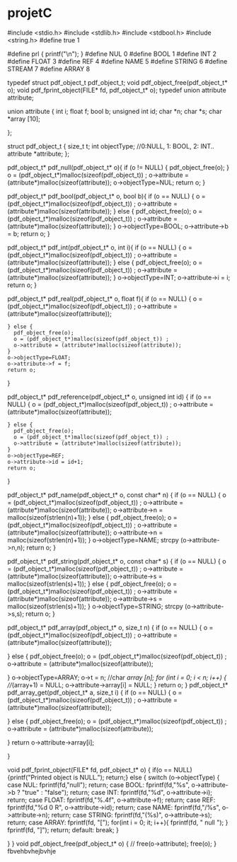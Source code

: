# projetC
#include <stdio.h>
#include <stdlib.h>
#include <stdbool.h>
#include <string.h>
#define true 1

#define prl { printf("\n"); }
#define NUL 0
#define BOOL 1
#define INT 2
#define FLOAT 3
#define REF 4
#define NAME 5
#define STRING 6
#define STREAM 7
#define ARRAY 8



typedef struct pdf_object_t pdf_object_t;
void pdf_object_free(pdf_object_t* o);
void pdf_fprint_object(FILE* fd, pdf_object_t* o);
typedef union attribute attribute;

union attribute {
  int i;
  float f;
  bool b;
  unsigned int id;
  char *n;
  char *s;
  char *array [10];
 
};

struct pdf_object_t {
    size_t t;
    int objectType; //0:NULL, 1: BOOL, 2: INT..
    attribute *attribute;
  };

  pdf_object_t* pdf_null(pdf_object_t* o){
    if (o != NULL) {
      pdf_object_free(o);
    }
    o = (pdf_object_t*)malloc(sizeof(pdf_object_t)) ;
    o->attribute = (attribute*)malloc(sizeof(attribute));
    o->objectType=NUL;
    return o;
  }

  pdf_object_t* pdf_bool(pdf_object_t* o, bool b){
    if (o == NULL) {
      o = (pdf_object_t*)malloc(sizeof(pdf_object_t)) ;
      o->attribute = (attribute*)malloc(sizeof(attribute));
    } else {
      pdf_object_free(o);
      o = (pdf_object_t*)malloc(sizeof(pdf_object_t)) ;
      o->attribute = (attribute*)malloc(sizeof(attribute));
    }
    o->objectType=BOOL;
    o->attribute->b = b;
    return o;
  }

  pdf_object_t* pdf_int(pdf_object_t* o, int i){
    if (o == NULL) {
      o = (pdf_object_t*)malloc(sizeof(pdf_object_t)) ;
      o->attribute = (attribute*)malloc(sizeof(attribute));
    } else {
      pdf_object_free(o);
      o = (pdf_object_t*)malloc(sizeof(pdf_object_t)) ;
      o->attribute = (attribute*)malloc(sizeof(attribute));
    }
    o->objectType=INT;
    o->attribute->i = i;
    return o;
  }

  pdf_object_t* pdf_real(pdf_object_t* o, float f){
    if (o == NULL) {
      o = (pdf_object_t*)malloc(sizeof(pdf_object_t)) ;
      o->attribute = (attribute*)malloc(sizeof(attribute));

    } else {
      pdf_object_free(o);
      o = (pdf_object_t*)malloc(sizeof(pdf_object_t)) ;
      o->attribute = (attribute*)malloc(sizeof(attribute));
    }
    o->objectType=FLOAT;
    o->attribute->f = f;
    return o;
  }

  pdf_object_t* pdf_reference(pdf_object_t* o, unsigned int id) {
    if (o == NULL) {
      o = (pdf_object_t*)malloc(sizeof(pdf_object_t)) ;
      o->attribute = (attribute*)malloc(sizeof(attribute));

    } else {
      pdf_object_free(o);
      o = (pdf_object_t*)malloc(sizeof(pdf_object_t)) ;
      o->attribute = (attribute*)malloc(sizeof(attribute));
    }
    o->objectType=REF;
    o->attribute->id = id+1;
    return o;
  }

  pdf_object_t* pdf_name(pdf_object_t* o, const char* n) {
    if (o == NULL) {
      o = (pdf_object_t*)malloc(sizeof(pdf_object_t)) ;
      o->attribute = (attribute*)malloc(sizeof(attribute));
      o->attribute->n = malloc(sizeof(strlen(n)+1));
    } else {
      pdf_object_free(o);
      o = (pdf_object_t*)malloc(sizeof(pdf_object_t)) ;
      o->attribute = (attribute*)malloc(sizeof(attribute));
      o->attribute->n = malloc(sizeof(strlen(n)+1));
    }
    o->objectType=NAME;
    strcpy (o->attribute->n,n);
    return o;
  }

  pdf_object_t* pdf_string(pdf_object_t* o, const char* s) {
    if (o == NULL) {
      o = (pdf_object_t*)malloc(sizeof(pdf_object_t)) ;
      o->attribute = (attribute*)malloc(sizeof(attribute));
      o->attribute->s = malloc(sizeof(strlen(s)+1));
    } else {
      pdf_object_free(o);
      o = (pdf_object_t*)malloc(sizeof(pdf_object_t)) ;
      o->attribute = (attribute*)malloc(sizeof(attribute));
      o->attribute->s = malloc(sizeof(strlen(s)+1));
    }
    o->objectType=STRING;
    strcpy (o->attribute->s,s);
    return o;
  }

  pdf_object_t* pdf_array(pdf_object_t* o, size_t n) {
   if (o == NULL) {
    o = (pdf_object_t*)malloc(sizeof(pdf_object_t)) ;
    o->attribute = (attribute*)malloc(sizeof(attribute));
    
  } else {
    pdf_object_free(o);
    o = (pdf_object_t*)malloc(sizeof(pdf_object_t)) ;
    o->attribute = (attribute*)malloc(sizeof(attribute));
    
  }
  o->objectType=ARRAY;
  o->t = n;
  //char *array [n];
  for (int i = 0; i < n; i++) {
    //*(array+1) = NULL;
    o->attribute->array[i] = NULL;
  }
  return o;
}
pdf_object_t* pdf_array_get(pdf_object_t* a, size_t i)
{
  if (o == NULL) {
    o = (pdf_object_t*)malloc(sizeof(pdf_object_t)) ;
    o->attribute = (attribute*)malloc(sizeof(attribute));
    
  } else {
    pdf_object_free(o);
    o = (pdf_object_t*)malloc(sizeof(pdf_object_t)) ;
    o->attribute = (attribute*)malloc(sizeof(attribute));
    
  }
  return o->attribute->array[i];

}

void pdf_fprint_object(FILE* fd, pdf_object_t* o) {
  if(o == NULL) {printf("Printed object is NULL."); return;}
  else {
    switch (o->objectType) {
      case NUL:
      fprintf(fd,"null");
      return;
      case BOOL:
      fprintf(fd,"%s", o->attribute->b ? "true" : "false");
      return;
      case INT:
      fprintf(fd,"%d", o->attribute->i);
      return;
      case FLOAT:
      fprintf(fd,"%.4f", o->attribute->f);
      return;
      case REF:
      fprintf(fd,"%d 0 R", o->attribute->id);
      return;
      case NAME:
      fprintf(fd,"/%s", o->attribute->n);
      return;
      case STRING:
      fprintf(fd,"(%s)", o->attribute->s);
      return;
      case ARRAY:
      fprintf(fd, "[");
      for(int i = 0; i<o->t; i++){
        fprintf(fd, " null ");
      }
      fprintf(fd, "]");
      return;
      default:
      break;
    }


  }
}
void pdf_object_free(pdf_object_t* o)
{
    //    free(o->attribute);
  free(o);
}
fbvehbvhejbvhje
